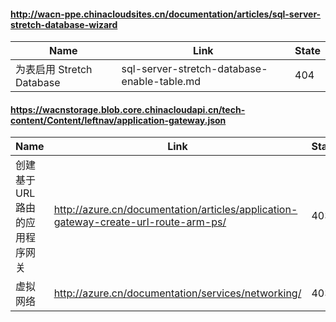 #### http://wacn-ppe.chinacloudsites.cn/documentation/articles/sql-server-stretch-database-wizard
| Name | Link | State |
| ---- | ---- | ----- |
| 为表启用 Stretch Database | sql-server-stretch-database-enable-table.md | 404 |
#### https://wacnstorage.blob.core.chinacloudapi.cn/tech-content/Content/leftnav/application-gateway.json
| Name | Link | State |
| ---- | ---- | ----- |
| 创建基于 URL 路由的应用程序网关 | http://azure.cn/documentation/articles/application-gateway-create-url-route-arm-ps/ | 403 |
| 虚拟网络 | http://azure.cn/documentation/services/networking/ | 403 |
